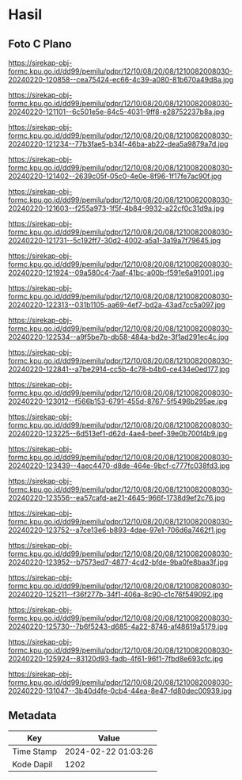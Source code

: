 # Hasil

## Foto C Plano

https://sirekap-obj-formc.kpu.go.id/dd99/pemilu/pdpr/12/10/08/20/08/1210082008030-20240220-120858--cea75424-ec66-4c39-a080-81b670a49d8a.jpg

https://sirekap-obj-formc.kpu.go.id/dd99/pemilu/pdpr/12/10/08/20/08/1210082008030-20240220-121101--6c501e5e-84c5-4031-9ff8-e28752237b8a.jpg

https://sirekap-obj-formc.kpu.go.id/dd99/pemilu/pdpr/12/10/08/20/08/1210082008030-20240220-121234--77b3fae5-b34f-46ba-ab22-dea5a9879a7d.jpg

https://sirekap-obj-formc.kpu.go.id/dd99/pemilu/pdpr/12/10/08/20/08/1210082008030-20240220-121402--2639c05f-05c0-4e0e-8f96-1f17fe7ac90f.jpg

https://sirekap-obj-formc.kpu.go.id/dd99/pemilu/pdpr/12/10/08/20/08/1210082008030-20240220-121603--f255a973-1f5f-4b84-9932-a22cf0c31d9a.jpg

https://sirekap-obj-formc.kpu.go.id/dd99/pemilu/pdpr/12/10/08/20/08/1210082008030-20240220-121731--5c192ff7-30d2-4002-a5a1-3a19a7f79645.jpg

https://sirekap-obj-formc.kpu.go.id/dd99/pemilu/pdpr/12/10/08/20/08/1210082008030-20240220-121924--09a580c4-7aaf-41bc-a00b-f591e6a91001.jpg

https://sirekap-obj-formc.kpu.go.id/dd99/pemilu/pdpr/12/10/08/20/08/1210082008030-20240220-122313--031b1105-aa69-4ef7-bd2a-43ad7cc5a097.jpg

https://sirekap-obj-formc.kpu.go.id/dd99/pemilu/pdpr/12/10/08/20/08/1210082008030-20240220-122534--a9f5be7b-db58-484a-bd2e-3f1ad291ec4c.jpg

https://sirekap-obj-formc.kpu.go.id/dd99/pemilu/pdpr/12/10/08/20/08/1210082008030-20240220-122841--a7be2914-cc5b-4c78-b4b0-ce434e0ed177.jpg

https://sirekap-obj-formc.kpu.go.id/dd99/pemilu/pdpr/12/10/08/20/08/1210082008030-20240220-123012--f566b153-6791-455d-8767-5f5496b295ae.jpg

https://sirekap-obj-formc.kpu.go.id/dd99/pemilu/pdpr/12/10/08/20/08/1210082008030-20240220-123225--6d513ef1-d62d-4ae4-beef-39e0b700f4b9.jpg

https://sirekap-obj-formc.kpu.go.id/dd99/pemilu/pdpr/12/10/08/20/08/1210082008030-20240220-123439--4aec4470-d8de-464e-9bcf-c777fc038fd3.jpg

https://sirekap-obj-formc.kpu.go.id/dd99/pemilu/pdpr/12/10/08/20/08/1210082008030-20240220-123556--ea57cafd-ae21-4645-966f-1738d9ef2c76.jpg

https://sirekap-obj-formc.kpu.go.id/dd99/pemilu/pdpr/12/10/08/20/08/1210082008030-20240220-123752--a7ce13e6-b893-4dae-97e1-706d6a7462f1.jpg

https://sirekap-obj-formc.kpu.go.id/dd99/pemilu/pdpr/12/10/08/20/08/1210082008030-20240220-123952--b7573ed7-4877-4cd2-bfde-9ba0fe8baa3f.jpg

https://sirekap-obj-formc.kpu.go.id/dd99/pemilu/pdpr/12/10/08/20/08/1210082008030-20240220-125211--f36f277b-34f1-406a-8c90-c1c76f549092.jpg

https://sirekap-obj-formc.kpu.go.id/dd99/pemilu/pdpr/12/10/08/20/08/1210082008030-20240220-125730--7b6f5243-d685-4a22-8746-af48619a5179.jpg

https://sirekap-obj-formc.kpu.go.id/dd99/pemilu/pdpr/12/10/08/20/08/1210082008030-20240220-125924--83120d93-fadb-4f61-96f1-7fbd8e693cfc.jpg

https://sirekap-obj-formc.kpu.go.id/dd99/pemilu/pdpr/12/10/08/20/08/1210082008030-20240220-131047--3b40d4fe-0cb4-44ea-8e47-fd80dec00939.jpg


## Metadata

| Key        | Value               |
| ---------- | ------------------- |
| Time Stamp | 2024-02-22 01:03:26 |
| Kode Dapil | 1202                |



